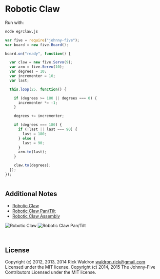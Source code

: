 <!--remove-start-->

# Robotic Claw





Run with:
```bash
node eg/claw.js
```

<!--remove-end-->

```javascript
var five = require("johnny-five");
var board = new five.Board();

board.on("ready", function() {

  var claw = new five.Servo(9);
  var arm = five.Servo(10);
  var degrees = 10;
  var incrementer = 10;
  var last;

  this.loop(25, function() {

    if (degrees >= 180 || degrees === 0) {
      incrementer *= -1;
    }

    degrees += incrementer;

    if (degrees === 180) {
      if (!last || last === 90) {
        last = 180;
      } else {
        last = 90;
      }
      arm.to(last);
    }

    claw.to(degrees);
  });
});



```







## Additional Notes


- [Robotic Claw](https://www.sparkfun.com/products/11524)
- [Robotic Claw Pan/Tilt](https://www.sparkfun.com/products/11674)
- [Robotic Claw Assembly](https://www.sparkfun.com/tutorials/258)

![Robotic Claw](https://cdn.sparkfun.com//assets/parts/7/4/4/4/11524-01a.jpg)
![Robotic Claw Pan/Tilt](https://cdn.sparkfun.com//assets/parts/7/7/6/7/11674-02.jpg)




&nbsp;

<!--remove-start-->

## License
Copyright (c) 2012, 2013, 2014 Rick Waldron <waldron.rick@gmail.com>
Licensed under the MIT license.
Copyright (c) 2014, 2015 The Johnny-Five Contributors
Licensed under the MIT license.

<!--remove-end-->
